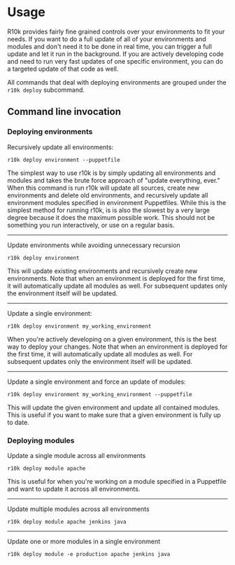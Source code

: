 Usage
=====

R10k provides fairly fine grained controls over your environments to fit your
needs. If you want to do a full update of all of your environments and modules
and don't need it to be done in real time, you can trigger a full update and let
it run in the background. If you are actively developing code and need to run
very fast updates of one specific environment, you can do a targeted update of
that code as well.

All commands that deal with deploying environments are grouped under the `r10k
deploy` subcommand.

Command line invocation
-----------------------

### Deploying environments

Recursively update all environments:

    r10k deploy environment --puppetfile

The simplest way to use r10k is by simply updating all environments and modules
and takes the brute force approach of "update everything, ever." When this
command is run r10k will update all sources, create new environments and delete
old environments, and recursively update all environment modules specified in
environment Puppetfiles. While this is the simplest method for running r10k, is
is also the slowest by a very large degree because it does the maximum possible
work. This should not be something you run interactively, or use on a regular
basis.

- - -

Update environments while avoiding unnecessary recursion

    r10k deploy environment

This will update existing environments and recursively create new environments.
Note that when an environment is deployed for the first time, it will
automatically update all modules as well. For subsequent updates only the
environment itself will be updated.

- - -

Update a single environment:

    r10k deploy environment my_working_environment

When you're actively developing on a given environment, this is the best way to
deploy your changes. Note that when an environment is deployed for the first
time, it will automatically update all modules as well. For subsequent updates
only the environment itself will be updated.

- - -

Update a single environment and force an update of modules:

    r10k deploy environment my_working_environment --puppetfile

This will update the given environment and update all contained modules. This is
useful if you want to make sure that a given environment is fully up to date.

### Deploying modules

Update a single module across all environments

    r10k deploy module apache

This is useful for when you're working on a module specified in a Puppetfile and want to update it across all environments.

- - -

Update multiple modules across all environments

    r10k deploy module apache jenkins java

- - -

Update one or more modules in a single environment

    r10k deploy module -e production apache jenkins java
